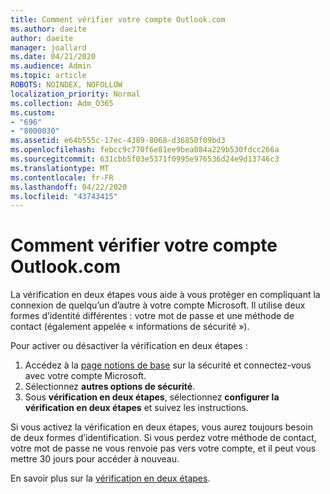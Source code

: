 ```yaml
---
title: Comment vérifier votre compte Outlook.com
ms.author: daeite
author: daeite
manager: joallard
ms.date: 04/21/2020
ms.audience: Admin
ms.topic: article
ROBOTS: NOINDEX, NOFOLLOW
localization_priority: Normal
ms.collection: Adm_O365
ms.custom:
- "696"
- "8000030"
ms.assetid: e64b555c-17ec-4389-8068-d36850f09bd3
ms.openlocfilehash: febcc9c770f6e81ee9bea084a229b530fdcc266a
ms.sourcegitcommit: 631cbb5f03e5371f0995e976536d24e9d13746c3
ms.translationtype: MT
ms.contentlocale: fr-FR
ms.lasthandoff: 04/22/2020
ms.locfileid: "43743415"
---
```

# <a name="how-to-verify-your-outlookcom-account"></a>Comment vérifier votre compte Outlook.com

La vérification en deux étapes vous aide à vous protéger en compliquant la connexion de quelqu’un d’autre à votre compte Microsoft. Il utilise deux formes d’identité différentes : votre mot de passe et une méthode de contact (également appelée « informations de sécurité »).
  
Pour activer ou désactiver la vérification en deux étapes :
  
1. Accédez à la [page notions de base](https://go.microsoft.com/fwlink/?linkid=842325) sur la sécurité et connectez-vous avec votre compte Microsoft.
2. Sélectionnez **autres options de sécurité**.
3. Sous **vérification en deux étapes**, sélectionnez **configurer la vérification en deux étapes** et suivez les instructions.

Si vous activez la vérification en deux étapes, vous aurez toujours besoin de deux formes d’identification. Si vous perdez votre méthode de contact, votre mot de passe ne vous renvoie pas vers votre compte, et il peut vous mettre 30 jours pour accéder à nouveau.
  
En savoir plus sur la [vérification en deux étapes](https://go.microsoft.com/fwlink/?linkid=872270).
  